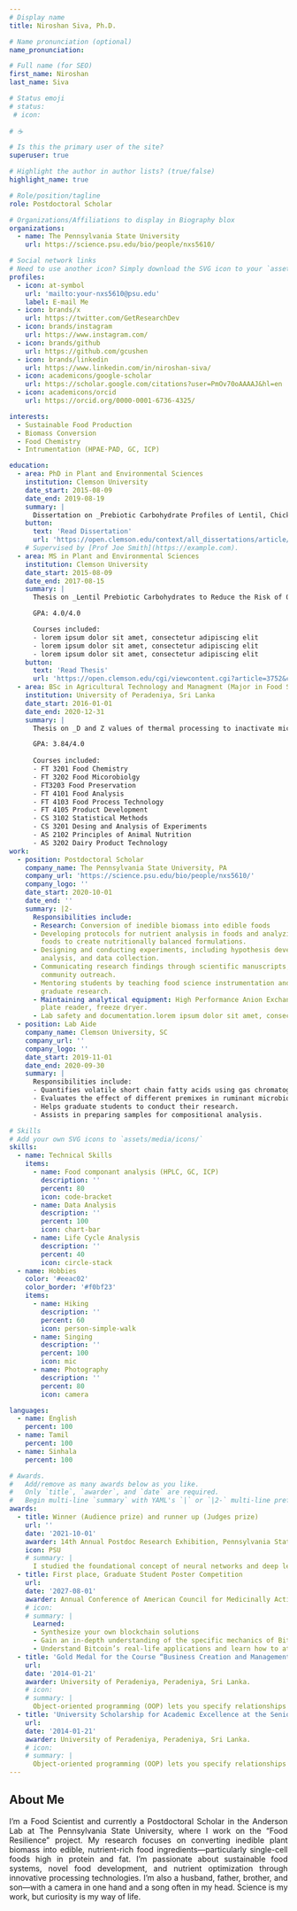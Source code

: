 ```yaml
---
# Display name
title: Niroshan Siva, Ph.D.

# Name pronunciation (optional)
name_pronunciation: 

# Full name (for SEO)
first_name: Niroshan
last_name: Siva

# Status emoji
# status:
 # icon:
  
# ☕️

# Is this the primary user of the site?
superuser: true

# Highlight the author in author lists? (true/false)
highlight_name: true

# Role/position/tagline
role: Postdoctoral Scholar

# Organizations/Affiliations to display in Biography blox
organizations:
  - name: The Pennsylvania State University
    url: https://science.psu.edu/bio/people/nxs5610/

# Social network links
# Need to use another icon? Simply download the SVG icon to your `assets/media/icons/` folder.
profiles:
  - icon: at-symbol
    url: 'mailto:your-nxs5610@psu.edu'
    label: E-mail Me
  - icon: brands/x
    url: https://twitter.com/GetResearchDev
  - icon: brands/instagram
    url: https://www.instagram.com/
  - icon: brands/github
    url: https://github.com/gcushen
  - icon: brands/linkedin
    url: https://www.linkedin.com/in/niroshan-siva/
  - icon: academicons/google-scholar
    url: https://scholar.google.com/citations?user=PmOv70oAAAAJ&hl=en
  - icon: academicons/orcid
    url: https://orcid.org/0000-0001-6736-4325/

interests:
  - Sustainable Food Production
  - Biomass Conversion
  - Food Chemistry
  - Intrumentation (HPAE-PAD, GC, ICP)

education:
  - area: PhD in Plant and Environmental Sciences
    institution: Clemson University
    date_start: 2015-08-09
    date_end: 2019-08-19
    summary: |
      Dissertation on _Prebiotic Carbohydrate Profiles of Lentil, Chickpea, and Common Bean_. Presented papers at 5 IEEE conferences with the contributions being published in 2 Springer journals.
    button:
      text: 'Read Dissertation'
      url: 'https://open.clemson.edu/context/all_dissertations/article/3446/viewcontent/Siva_clemson_0050D_15447.pdf'
    # Supervised by [Prof Joe Smith](https://example.com).
  - area: MS in Plant and Environmental Sciences
    institution: Clemson University
    date_start: 2015-08-09
    date_end: 2017-08-15
    summary: |
      Thesis on _Lentil Prebiotic Carbohydrates to Reduce the Risk of Obesity_. 

      GPA: 4.0/4.0

      Courses included:
      - lorem ipsum dolor sit amet, consectetur adipiscing elit
      - lorem ipsum dolor sit amet, consectetur adipiscing elit
      - lorem ipsum dolor sit amet, consectetur adipiscing elit
    button:
      text: 'Read Thesis'
      url: 'https://open.clemson.edu/cgi/viewcontent.cgi?article=3752&context=all_theses'
  - area: BSc in Agricultural Technology and Managment (Major in Food Science and Technology)
    institution: University of Peradeniya, Sri Lanka
    date_start: 2016-01-01
    date_end: 2020-12-31
    summary: |
      Thesis on _D and Z values of thermal processing to inactivate microorganisms and preserve       vitamin C in king coconut water using mathematical models_

      GPA: 3.84/4.0
      
      Courses included:
      - FT 3201 Food Chemistry
      - FT 3202 Food Micorobiolgy
      - FT3203 Food Preservation
      - FT 4101 Food Analysis
      - FT 4103 Food Process Technology
      - FT 4105 Product Development 
      - CS 3102 Statistical Methods
      - CS 3201 Desing and Analysis of Experiments
      - AS 2102 Principles of Animal Nutrition
      - AS 3202 Dairy Product Technology
work:
  - position: Postdoctoral Scholar
    company_name: The Pennsylvania State University, PA
    company_url: 'https://science.psu.edu/bio/people/nxs5610/'
    company_logo: ''
    date_start: 2020-10-01
    date_end: ''
    summary: |2-
      Responsibilities include:
      - Research: Conversion of inedible biomass into edible foods
      - Developing protocols for nutrient analysis in foods and analyzing nutrient composition of biomassderived
        foods to create nutritionally balanced formulations.
      - Designing and conducting experiments, including hypothesis development, proposal writing, statistical
        analysis, and data collection.
      - Communicating research findings through scientific manuscripts, conference presentations, and
        community outreach.
      - Mentoring students by teaching food science instrumentation and guiding undergraduate and
        graduate research.
      - Maintaining analytical equipment: High Performance Anion Exchange Chromatography system,
        plate reader, freeze dryer.
      - Lab safety and documentation.lorem ipsum dolor sit amet, consectetur adipiscing elit
  - position: Lab Aide
    company_name: Clemson University, SC
    company_url: ''
    company_logo: ''
    date_start: 2019-11-01
    date_end: 2020-09-30
    summary: |
      Responsibilities include:
      - Quantifies volatile short chain fatty acids using gas chromatography (GC-FID).
      - Evaluates the effect of different premixes in ruminant microbiome and milk fat.
      - Helps graduate students to conduct their research.
      - Assists in preparing samples for compositional analysis.

# Skills
# Add your own SVG icons to `assets/media/icons/`
skills:
  - name: Technical Skills
    items:
      - name: Food componant analysis (HPLC, GC, ICP)
        description: ''
        percent: 80
        icon: code-bracket
      - name: Data Analysis
        description: ''
        percent: 100
        icon: chart-bar
      - name: Life Cycle Analysis
        description: ''
        percent: 40
        icon: circle-stack
  - name: Hobbies
    color: '#eeac02'
    color_border: '#f0bf23'
    items:
      - name: Hiking
        description: ''
        percent: 60
        icon: person-simple-walk
      - name: Singing
        description: ''
        percent: 100
        icon: mic
      - name: Photography
        description: ''
        percent: 80
        icon: camera

languages:
  - name: English
    percent: 100
  - name: Tamil
    percent: 100
  - name: Sinhala
    percent: 100

# Awards.
#   Add/remove as many awards below as you like.
#   Only `title`, `awarder`, and `date` are required.
#   Begin multi-line `summary` with YAML's `|` or `|2-` multi-line prefix and indent 2 spaces below.
awards:
  - title: Winner (Audience prize) and runner up (Judges prize)
    url: ''
    date: '2021-10-01'
    awarder: 14th Annual Postdoc Research Exhibition, Pennsylvania State University, PA.
    icon: PSU
    # summary: |
      I studied the foundational concept of neural networks and deep learning. By the end, I was familiar with the significant technological trends driving the rise of deep learning; build, train, and apply fully connected deep neural networks; implement efficient (vectorized) neural networks; identify key parameters in a neural network’s architecture; and apply deep learning to your own applications.
  - title: First place, Graduate Student Poster Competition
    url: 
    date: '2027-08-01'
    awarder: Annual Conference of American Council for Medicinally Active Plants, Clemson University, SC.
    # icon: 
    # summary: |
      Learned:
      - Synthesize your own blockchain solutions
      - Gain an in-depth understanding of the specific mechanics of Bitcoin
      - Understand Bitcoin’s real-life applications and learn how to attack and destroy Bitcoin, Ethereum, smart contracts and Dapps, and alternatives to Bitcoin’s Proof-of-Work consensus algorithmdd
  - title: 'Gold Medal for the Course “Business Creation and Management”'
    url:
    date: '2014-01-21'
    awarder: University of Peradeniya, Peradeniya, Sri Lanka.
    # icon: 
    # summary: |
      Object-oriented programming (OOP) lets you specify relationships between functions and the objects that they can act on, helping you manage complexity in your code. This is an intermediate level course, providing an introduction to OOP, using the S3 and R6 systems. S3 is a great day-to-day R programming tool that simplifies some of the functions that you write. R6 is especially useful for industry-specific analyses, working with web APIs, and building GUIs.
  - title: 'University Scholarship for Academic Excellence at the Senior Year'
    url:
    date: '2014-01-21'
    awarder: University of Peradeniya, Peradeniya, Sri Lanka.
    # icon: 
    # summary: |
      Object-oriented programming (OOP) lets you specify relationships between functions and the objects that they can act on, helping you manage complexity in your code. This is an intermediate level course, providing an introduction to OOP, using the S3 and R6 systems. S3 is a great day-to-day R programming tool that simplifies some of the functions that you write. R6 is especially useful for industry-specific analyses, working with web APIs, and building GUIs.
---
```


## About Me

<div style="text-align: justify">
I’m a Food Scientist and currently a Postdoctoral Scholar in the Anderson Lab at The Pennsylvania State University, where I work on the “Food Resilience” project. My research focuses on converting inedible plant biomass into edible, nutrient-rich food ingredients—particularly single-cell foods high in protein and fat. I’m passionate about sustainable food systems, novel food development, and nutrient optimization through innovative processing technologies.
I’m also a husband, father, brother, and son—with a camera in one hand and a song often in my head. Science is my work, but curiosity is my way of life.
</div>
